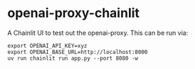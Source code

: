 # openai-proxy-chainlit

A Chainlit UI to test out the openai-proxy. This can be run via:

```commandline
export OPENAI_API_KEY=xyz
export OPENAI_BASE_URL=http://localhost:8000
uv run chainlit run app.py --port 8080 -w
```